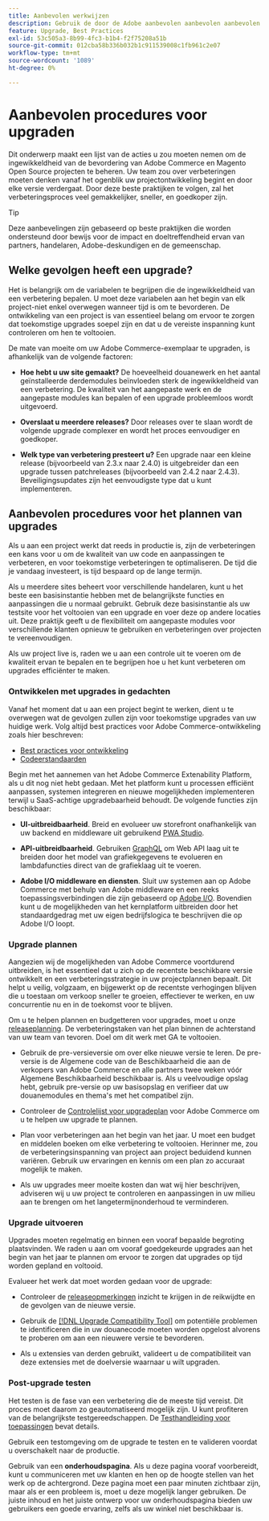 ```yaml
---
title: Aanbevolen werkwijzen
description: Gebruik de door de Adobe aanbevolen aanbevolen aanbevolen werkwijze om het upgradeproces voor uw Adobe Commerce- en Magento Open Source-projecten te beheren.
feature: Upgrade, Best Practices
exl-id: 53c505a3-8b99-4fc3-b1b4-f2f75208a51b
source-git-commit: 012cba58b336b032b1c911539008c1fb961c2e07
workflow-type: tm+mt
source-wordcount: '1089'
ht-degree: 0%

---
```


# Aanbevolen procedures voor upgraden

Dit onderwerp maakt een lijst van de acties u zou moeten nemen om de ingewikkeldheid van de bevordering van Adobe Commerce en Magento Open Source projecten te beheren. Uw team zou over verbeteringen moeten denken vanaf het ogenblik uw projectontwikkeling begint en door elke versie verdergaat. Door deze beste praktijken te volgen, zal het verbeteringsproces veel gemakkelijker, sneller, en goedkoper zijn.

>[!TIP]
>
>Deze aanbevelingen zijn gebaseerd op beste praktijken die worden ondersteund door bewijs voor de impact en doeltreffendheid ervan van partners, handelaren, Adobe-deskundigen en de gemeenschap.

## Welke gevolgen heeft een upgrade?

Het is belangrijk om de variabelen te begrijpen die de ingewikkeldheid van een verbetering bepalen. U moet deze variabelen aan het begin van elk project-niet enkel overwegen wanneer tijd is om te bevorderen. De ontwikkeling van een project is van essentieel belang om ervoor te zorgen dat toekomstige upgrades soepel zijn en dat u de vereiste inspanning kunt controleren om hen te voltooien.

De mate van moeite om uw Adobe Commerce-exemplaar te upgraden, is afhankelijk van de volgende factoren:

- **Hoe hebt u uw site gemaakt?** De hoeveelheid douanewerk en het aantal geïnstalleerde derdemodules beïnvloeden sterk de ingewikkeldheid van een verbetering. De kwaliteit van het aangepaste werk en de aangepaste modules kan bepalen of een upgrade probleemloos wordt uitgevoerd.

- **Overslaat u meerdere releases?** Door releases over te slaan wordt de volgende upgrade complexer en wordt het proces eenvoudiger en goedkoper.

- **Welk type van verbetering presteert u?** Een upgrade naar een kleine release (bijvoorbeeld van 2.3.x naar 2.4.0) is uitgebreider dan een upgrade tussen patchreleases (bijvoorbeeld van 2.4.2 naar 2.4.3). Beveiligingsupdates zijn het eenvoudigste type dat u kunt implementeren.

## Aanbevolen procedures voor het plannen van upgrades

Als u aan een project werkt dat reeds in productie is, zijn de verbeteringen een kans voor u om de kwaliteit van uw code en aanpassingen te verbeteren, en voor toekomstige verbeteringen te optimaliseren. De tijd die je vandaag investeert, is tijd bespaard op de lange termijn.

Als u meerdere sites beheert voor verschillende handelaren, kunt u het beste een basisinstantie hebben met de belangrijkste functies en aanpassingen die u normaal gebruikt. Gebruik deze basisinstantie als uw testsite voor het voltooien van een upgrade en voer deze op andere locaties uit. Deze praktijk geeft u de flexibiliteit om aangepaste modules voor verschillende klanten opnieuw te gebruiken en verbeteringen over projecten te vereenvoudigen.

Als uw project live is, raden we u aan een controle uit te voeren om de kwaliteit ervan te bepalen en te begrijpen hoe u het kunt verbeteren om upgrades efficiënter te maken.

### Ontwikkelen met upgrades in gedachten

Vanaf het moment dat u aan een project begint te werken, dient u te overwegen wat de gevolgen zullen zijn voor toekomstige upgrades van uw huidige werk. Volg altijd best practices voor Adobe Commerce-ontwikkeling zoals hier beschreven:

- [Best practices voor ontwikkeling](https://developer.adobe.com/commerce/php/best-practices/)
- [Codeerstandaarden](https://developer.adobe.com/commerce/php/coding-standards/)

Begin met het aannemen van het Adobe Commerce Extenability Platform, als u dit nog niet hebt gedaan. Met het platform kunt u processen efficiënt aanpassen, systemen integreren en nieuwe mogelijkheden implementeren terwijl u SaaS-achtige upgradebaarheid behoudt. De volgende functies zijn beschikbaar:

- **UI-uitbreidbaarheid**. Breid en evolueer uw storefront onafhankelijk van uw backend en middleware uit gebruikend [PWA Studio](https://developer.adobe.com/commerce/pwa-studio/).

- **API-uitbreidbaarheid**. Gebruiken [GraphQL](https://devdocs.magento.com/guides/v2.4/graphql/index.html) om Web API laag uit te breiden door het model van grafiekgegevens te evolueren en lambdafuncties direct van de grafieklaag uit te voeren.

- **Adobe I/O middleware en diensten**. Sluit uw systemen aan op Adobe Commerce met behulp van Adobe middleware en een reeks toepassingsverbindingen die zijn gebaseerd op [Adobe I/O](https://www.adobe.io/). Bovendien kunt u de mogelijkheden van het kernplatform uitbreiden door het standaardgedrag met uw eigen bedrijfslogica te beschrijven die op Adobe I/O loopt.

### Upgrade plannen

Aangezien wij de mogelijkheden van Adobe Commerce voortdurend uitbreiden, is het essentieel dat u zich op de recentste beschikbare versie ontwikkelt en een verbeteringsstrategie in uw projectplannen bepaalt. Dit helpt u veilig, volgzaam, en bijgewerkt op de recentste verhogingen blijven die u toestaan om verkoop sneller te groeien, effectiever te werken, en uw concurrentie nu en in de toekomst voor te blijven.

Om u te helpen plannen en budgetteren voor upgrades, moet u onze [releaseplanning](https://devdocs.magento.com/release). De verbeteringstaken van het plan binnen de achterstand van uw team van tevoren. Doel om dit werk met GA te voltooien.

- Gebruik de pre-versieversie om over elke nieuwe versie te leren. De pre-versie is de Algemene code van de Beschikbaarheid die aan de verkopers van Adobe Commerce en alle partners twee weken vóór Algemene Beschikbaarheid beschikbaar is. Als u veelvoudige opslag hebt, gebruik pre-versie op uw basisopslag en verifieer dat uw douanemodules en thema&#39;s met het compatibel zijn.

- Controleer de [Controlelijst voor upgradeplan](https://support.magento.com/hc/en-us/articles/360057968951) voor Adobe Commerce om u te helpen uw upgrade te plannen.

- Plan voor verbeteringen aan het begin van het jaar. U moet een budget en middelen boeken om elke verbetering te voltooien. Herinner me, zou de verbeteringsinspanning van project aan project beduidend kunnen variëren. Gebruik uw ervaringen en kennis om een plan zo accuraat mogelijk te maken.

- Als uw upgrades meer moeite kosten dan wat wij hier beschrijven, adviseren wij u uw project te controleren en aanpassingen in uw milieu aan te brengen om het langetermijnonderhoud te verminderen.

### Upgrade uitvoeren

Upgrades moeten regelmatig en binnen een vooraf bepaalde begroting plaatsvinden. We raden u aan om vooraf goedgekeurde upgrades aan het begin van het jaar te plannen om ervoor te zorgen dat upgrades op tijd worden gepland en voltooid.

Evalueer het werk dat moet worden gedaan voor de upgrade:

- Controleer de [releaseopmerkingen](https://devdocs.magento.com/guides/v2.4/release-notes/bk-release-notes.html) inzicht te krijgen in de reikwijdte en de gevolgen van de nieuwe versie.

- Gebruik de [[!DNL Upgrade Compatibility Tool]](../upgrade-compatibility-tool/overview.md) om potentiële problemen te identificeren die in uw douanecode moeten worden opgelost alvorens te proberen om aan een nieuwere versie te bevorderen.

- Als u extensies van derden gebruikt, valideert u de compatibiliteit van deze extensies met de doelversie waarnaar u wilt upgraden.

### Post-upgrade testen

Het testen is de fase van een verbetering die de meeste tijd vereist. Dit proces moet daarom zo geautomatiseerd mogelijk zijn. U kunt profiteren van de belangrijkste testgereedschappen. De [Testhandleiding voor toepassingen](https://developer.adobe.com/commerce/testing/guide/) bevat details.

Gebruik een testomgeving om de upgrade te testen en te valideren voordat u overschakelt naar de productie.

Gebruik van een **onderhoudspagina**. Als u deze pagina vooraf voorbereidt, kunt u communiceren met uw klanten en hen op de hoogte stellen van het werk op de achtergrond. Deze pagina moet een paar minuten zichtbaar zijn, maar als er een probleem is, moet u deze mogelijk langer gebruiken. De juiste inhoud en het juiste ontwerp voor uw onderhoudspagina bieden uw gebruikers een goede ervaring, zelfs als uw winkel niet beschikbaar is.
